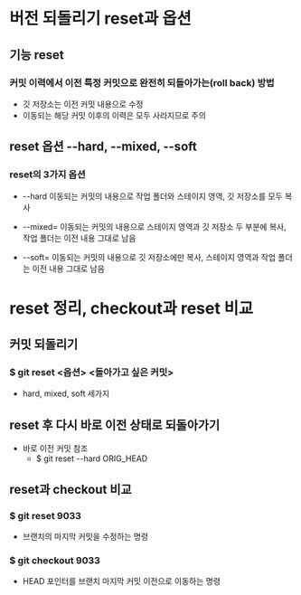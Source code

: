 # 버전 되돌리기 reset과 옵션

## 기능 reset
### 커밋 이력에서 이전 특정 커밋으로 완전히 되돌아가는(roll back) 방법
- 깃 저장소는 이전 커밋 내용으로 수정
- 이동되는 해당 커밋 이후의 이력은 모두 사라지므로 주의

## reset 옵션 --hard, --mixed, --soft
###  reset의 3가지 옵션

- --hard  이동되는 커밋의 내용으로 작업 폴더와 스테이지 영역, 
깃 저장소를 모두 복사

- --mixed= 이동되는 커밋의 내용으로 스테이지 영역과 깃 저장소
두 부분에 복사, 작업 폴더는 이전 내용 그대로 남음

- --soft= 이동되는 커밋의 내용으로 깃 저장소에만 복사, 
스테이지 영역과 작업 폴더는 이전 내용 그대로 남음

# reset 정리, checkout과 reset 비교

## 커밋 되돌리기
### $ git reset <옵션> <돌아가고 싶은 커밋>
- hard, mixed, soft 세가지

## reset 후 다시 바로 이전 상태로 되돌아가기
- 바로 이전 커밋 참조
    - $ git reset --hard ORIG_HEAD

## reset과 checkout 비교
### $ git reset 9033
- 브랜치의 마지막 커밋을 수정하는 명령

### $ git checkout 9033
- HEAD 포인터를 브랜치 마지막 커밋 이전으로 이동하는 명령